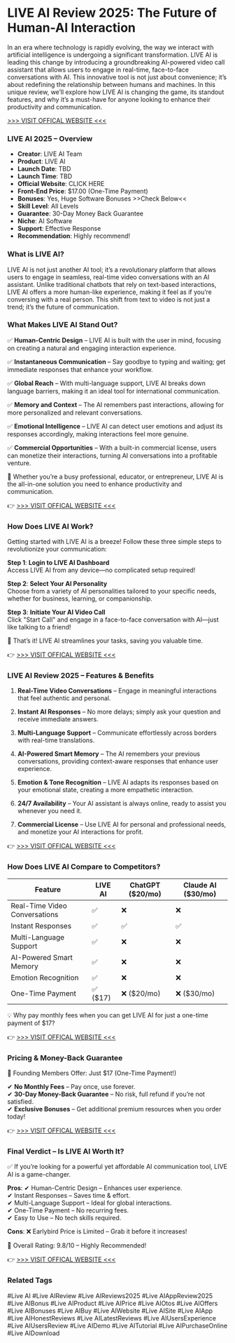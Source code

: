 # LIVE AI Review 2025: The Future of Human-AI Interaction

In an era where technology is rapidly evolving, the way we interact with artificial intelligence is undergoing a significant transformation. LIVE AI is leading this change by introducing a groundbreaking AI-powered video call assistant that allows users to engage in real-time, face-to-face conversations with AI. This innovative tool is not just about convenience; it’s about redefining the relationship between humans and machines. In this unique review, we’ll explore how LIVE AI is changing the game, its standout features, and why it’s a must-have for anyone looking to enhance their productivity and communication.

[>>> VISIT OFFICAL WEBSITE <<<](https://reviewdark.com/live-ai-review-the-future-of-ai-powered-sales/)


### LIVE AI 2025 – Overview

- **Creator**: LIVE AI Team
- **Product**: LIVE AI
- **Launch Date**: TBD
- **Launch Time**: TBD
- **Official Website**: CLICK HERE
- **Front-End Price**: $17.00 (One-Time Payment)
- **Bonuses**: Yes, Huge Software Bonuses >>Check Below<<
- **Skill Level**: All Levels
- **Guarantee**: 30-Day Money Back Guarantee
- **Niche**: AI Software
- **Support**: Effective Response
- **Recommendation**: Highly recommend!

### What is LIVE AI?
LIVE AI is not just another AI tool; it’s a revolutionary platform that allows users to engage in seamless, real-time video conversations with an AI assistant. Unlike traditional chatbots that rely on text-based interactions, LIVE AI offers a more human-like experience, making it feel as if you’re conversing with a real person. This shift from text to video is not just a trend; it’s the future of communication.

### What Makes LIVE AI Stand Out?
✅ **Human-Centric Design** – LIVE AI is built with the user in mind, focusing on creating a natural and engaging interaction experience.

✅ **Instantaneous Communication** – Say goodbye to typing and waiting; get immediate responses that enhance your workflow.

✅ **Global Reach** – With multi-language support, LIVE AI breaks down language barriers, making it an ideal tool for international communication.

✅ **Memory and Context** – The AI remembers past interactions, allowing for more personalized and relevant conversations.

✅ **Emotional Intelligence** – LIVE AI can detect user emotions and adjust its responses accordingly, making interactions feel more genuine.

✅ **Commercial Opportunities** – With a built-in commercial license, users can monetize their interactions, turning AI conversations into a profitable venture.

🎯 Whether you’re a busy professional, educator, or entrepreneur, LIVE AI is the all-in-one solution you need to enhance productivity and communication.

👉 [>>> VISIT OFFICAL WEBSITE <<<](https://reviewdark.com/live-ai-review-the-future-of-ai-powered-sales/)

### How Does LIVE AI Work?
Getting started with LIVE AI is a breeze! Follow these three simple steps to revolutionize your communication:

**Step 1**: **Login to LIVE AI Dashboard**  
Access LIVE AI from any device—no complicated setup required!

**Step 2**: **Select Your AI Personality**  
Choose from a variety of AI personalities tailored to your specific needs, whether for business, learning, or companionship.

**Step 3**: **Initiate Your AI Video Call**  
Click "Start Call" and engage in a face-to-face conversation with AI—just like talking to a friend!

🚀 That’s it! LIVE AI streamlines your tasks, saving you valuable time.

👉 [>>> VISIT OFFICAL WEBSITE <<<](https://reviewdark.com/live-ai-review-the-future-of-ai-powered-sales/)

### LIVE AI Review 2025 – Features & Benefits
1. **Real-Time Video Conversations** – Engage in meaningful interactions that feel authentic and personal.

2. **Instant AI Responses** – No more delays; simply ask your question and receive immediate answers.

3. **Multi-Language Support** – Communicate effortlessly across borders with real-time translations.

4. **AI-Powered Smart Memory** – The AI remembers your previous conversations, providing context-aware responses that enhance user experience.

5. **Emotion & Tone Recognition** – LIVE AI adapts its responses based on your emotional state, creating a more empathetic interaction.

6. **24/7 Availability** – Your AI assistant is always online, ready to assist you whenever you need it.

7. **Commercial License** – Use LIVE AI for personal and professional needs, and monetize your AI interactions for profit.

👉 [>>> VISIT OFFICAL WEBSITE <<<](https://reviewdark.com/live-ai-review-the-future-of-ai-powered-sales/)

### How Does LIVE AI Compare to Competitors?
| Feature                     | LIVE AI          | ChatGPT ($20/mo) | Claude AI ($30/mo) |
|-----------------------------|------------------|------------------|---------------------|
| Real-Time Video Conversations | ✅               | ❌               | ❌                  |
| Instant Responses            | ✅               | ✅               | ✅                   |
| Multi-Language Support       | ✅               | ❌               | ❌                  |
| AI-Powered Smart Memory      | ✅               | ❌               | ❌                  |
| Emotion Recognition          | ✅               | ❌               | ❌                  |
| One-Time Payment             | ✅ ($17)         | ❌ ($20/mo)      | ❌ ($30/mo)         |

💡 Why pay monthly fees when you can get LIVE AI for just a one-time payment of $17?

👉 [>>> VISIT OFFICAL WEBSITE <<<](https://reviewdark.com/live-ai-review-the-future-of-ai-powered-sales/)

### Pricing & Money-Back Guarantee
🎯 Founding Members Offer: Just $17 (One-Time Payment!)

✔ **No Monthly Fees** – Pay once, use forever.  
✔ **30-Day Money-Back Guarantee** – No risk, full refund if you’re not satisfied.  
✔ **Exclusive Bonuses** – Get additional premium resources when you order today!

👉 [>>> VISIT OFFICAL WEBSITE <<<](https://reviewdark.com/live-ai-review-the-future-of-ai-powered-sales/)

### Final Verdict – Is LIVE AI Worth It?
✅ If you’re looking for a powerful yet affordable AI communication tool, LIVE AI is a game-changer.

**Pros**:
✔ Human-Centric Design – Enhances user experience.  
✔ Instant Responses – Saves time & effort.  
✔ Multi-Language Support – Ideal for global interactions.  
✔ One-Time Payment – No recurring fees.  
✔ Easy to Use – No tech skills required.

**Cons**:
❌ Earlybird Price is Limited – Grab it before it increases!

🚀 Overall Rating: 9.8/10 – Highly Recommended!

👉 [>>> VISIT OFFICAL WEBSITE <<<](https://reviewdark.com/live-ai-review-the-future-of-ai-powered-sales/)

### Related Tags
#Live AI #Live AIReview #Live AIReviews2025 #Live AIAppReview2025 #Live AIBonus #Live AIProduct #Live AIPrice #Live AIOtos #Live AIOffers #Live AIBonuses #Live AIBuy #Live AIWebsite #Live AISite #Live AIApp #Live AIHonestReviews #Live AILatestReviews #Live AIUsersExperience #Live AIUsersReview #Live AIDemo #Live AITutorial #Live AIPurchaseOnline #Live AIDownload
